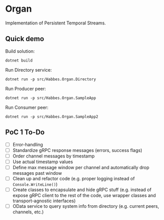 # Organ

Implementation of Persistent Temporal Streams.

## Quick demo

Build solution:
```
dotnet build
```
Run Directory service:
```
dotnet run -p src/Habbes.Organ.Directory
```

Run Producer peer:
```
dotnet run -p src/Habbes.Organ.SampleApp
```

Run Consumer peer:
```
dotnet run -p src/Habbes.Organ.SampleApp2
```

## PoC 1 To-Do

- [ ] Error-handling
- [ ] Standardize gRPC response messages (errors, success flags)
- [ ] Order channel messages by timestamp
- [ ] Use actual timestamp values
- [ ] Define max message window per channel and automatically drop messages past window
- [ ] Clean up and refactor code (e.g. proper logging instead of `Console.WriteLine()`)
- [ ] Create classes to encapsulate and hide gRPC stuff (e.g. instead of expose gRPC client to the rest of the code, use wrapper classes and transport-agnostic interfaces)
- [ ] OData service to query system info from directory (e.g. current peers, channels, etc.)
